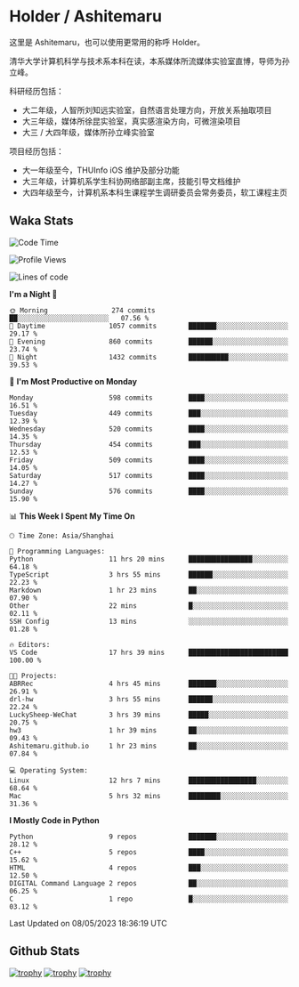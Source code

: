 # Holder / Ashitemaru

这里是 Ashitemaru，也可以使用更常用的称呼 Holder。

清华大学计算机科学与技术系本科在读，本系媒体所流媒体实验室直博，导师为孙立峰。

科研经历包括：

- 大二年级，人智所刘知远实验室，自然语言处理方向，开放关系抽取项目
- 大三年级，媒体所徐昆实验室，真实感渲染方向，可微渲染项目
- 大三 / 大四年级，媒体所孙立峰实验室

项目经历包括：

- 大一年级至今，THUInfo iOS 维护及部分功能
- 大三年级，计算机系学生科协网络部副主席，技能引导文档维护
- 大四年级至今，计算机系本科生课程学生调研委员会常务委员，软工课程主页

## Waka Stats

<!--START_SECTION:waka-->
![Code Time](http://img.shields.io/badge/Code%20Time-816%20hrs%2055%20mins-blue)

![Profile Views](http://img.shields.io/badge/Profile%20Views-0-blue)

![Lines of code](https://img.shields.io/badge/From%20Hello%20World%20I%27ve%20Written-2.0%20million%20lines%20of%20code-blue)

**I'm a Night 🦉** 

```text
🌞 Morning                274 commits         ██░░░░░░░░░░░░░░░░░░░░░░░   07.56 % 
🌆 Daytime                1057 commits        ███████░░░░░░░░░░░░░░░░░░   29.17 % 
🌃 Evening                860 commits         ██████░░░░░░░░░░░░░░░░░░░   23.74 % 
🌙 Night                  1432 commits        ██████████░░░░░░░░░░░░░░░   39.53 % 
```
📅 **I'm Most Productive on Monday** 

```text
Monday                   598 commits         ████░░░░░░░░░░░░░░░░░░░░░   16.51 % 
Tuesday                  449 commits         ███░░░░░░░░░░░░░░░░░░░░░░   12.39 % 
Wednesday                520 commits         ████░░░░░░░░░░░░░░░░░░░░░   14.35 % 
Thursday                 454 commits         ███░░░░░░░░░░░░░░░░░░░░░░   12.53 % 
Friday                   509 commits         ████░░░░░░░░░░░░░░░░░░░░░   14.05 % 
Saturday                 517 commits         ████░░░░░░░░░░░░░░░░░░░░░   14.27 % 
Sunday                   576 commits         ████░░░░░░░░░░░░░░░░░░░░░   15.90 % 
```


📊 **This Week I Spent My Time On** 

```text
🕑︎ Time Zone: Asia/Shanghai

💬 Programming Languages: 
Python                   11 hrs 20 mins      ████████████████░░░░░░░░░   64.18 % 
TypeScript               3 hrs 55 mins       ██████░░░░░░░░░░░░░░░░░░░   22.23 % 
Markdown                 1 hr 23 mins        ██░░░░░░░░░░░░░░░░░░░░░░░   07.90 % 
Other                    22 mins             █░░░░░░░░░░░░░░░░░░░░░░░░   02.11 % 
SSH Config               13 mins             ░░░░░░░░░░░░░░░░░░░░░░░░░   01.28 % 

🔥 Editors: 
VS Code                  17 hrs 39 mins      █████████████████████████   100.00 % 

🐱‍💻 Projects: 
ABRRec                   4 hrs 45 mins       ███████░░░░░░░░░░░░░░░░░░   26.91 % 
drl-hw                   3 hrs 55 mins       ██████░░░░░░░░░░░░░░░░░░░   22.24 % 
LuckySheep-WeChat        3 hrs 39 mins       █████░░░░░░░░░░░░░░░░░░░░   20.75 % 
hw3                      1 hr 39 mins        ██░░░░░░░░░░░░░░░░░░░░░░░   09.43 % 
Ashitemaru.github.io     1 hr 23 mins        ██░░░░░░░░░░░░░░░░░░░░░░░   07.84 % 

💻 Operating System: 
Linux                    12 hrs 7 mins       █████████████████░░░░░░░░   68.64 % 
Mac                      5 hrs 32 mins       ████████░░░░░░░░░░░░░░░░░   31.36 % 
```

**I Mostly Code in Python** 

```text
Python                   9 repos             ███████░░░░░░░░░░░░░░░░░░   28.12 % 
C++                      5 repos             ████░░░░░░░░░░░░░░░░░░░░░   15.62 % 
HTML                     4 repos             ███░░░░░░░░░░░░░░░░░░░░░░   12.50 % 
DIGITAL Command Language 2 repos             ██░░░░░░░░░░░░░░░░░░░░░░░   06.25 % 
C                        1 repo              █░░░░░░░░░░░░░░░░░░░░░░░░   03.12 % 
```




 Last Updated on 08/05/2023 18:36:19 UTC
<!--END_SECTION:waka-->

## Github Stats

[![trophy](https://github-profile-trophy.vercel.app/?username=Ashitemaru&column=7)](https://github.com/Ashitemaru)
[![trophy](https://github-readme-stats.vercel.app/api?username=Ashitemaru&show_icons=true&include_all_commits=true)](https://github.com/Ashitemaru)
[![trophy](https://github-readme-stats.vercel.app/api/top-langs/?username=Ashitemaru&layout=compact)](https://github.com/Ashitemaru)

<!--
**Ashitemaru/Ashitemaru** is a ✨ _special_ ✨ repository because its `README.md` (this file) appears on your GitHub profile.

Here are some ideas to get you started:

- 🔭 I’m currently working on ...
- 🌱 I’m currently learning ...
- 👯 I’m looking to collaborate on ...
- 🤔 I’m looking for help with ...
- 💬 Ask me about ...
- 📫 How to reach me: ...
- 😄 Pronouns: ...
- ⚡ Fun fact: ...
-->
